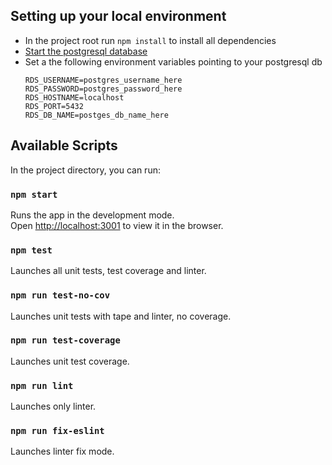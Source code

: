 ## Setting up your local environment

 - In the project root run `npm install` to install all dependencies
 - [Start the postgresql database](https://www.postgresql.org/docs/9.1/server-start.html)
 - Set a the following environment variables pointing to your postgresql db
    ```
    RDS_USERNAME=postgres_username_here
    RDS_PASSWORD=postgres_password_here
    RDS_HOSTNAME=localhost
    RDS_PORT=5432
    RDS_DB_NAME=postges_db_name_here
    ```

## Available Scripts

In the project directory, you can run:

### `npm start`

Runs the app in the development mode.<br>
Open [http://localhost:3001](http://localhost:3001) to view it in the browser.

### `npm test`

Launches all unit tests, test coverage and linter.

### `npm run test-no-cov`

Launches unit tests with tape and linter, no coverage.

### `npm run test-coverage`

Launches unit test coverage.

### `npm run lint`

Launches only linter.

### `npm run fix-eslint`

Launches linter fix mode.
